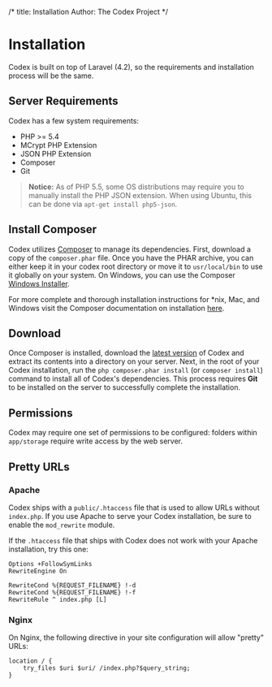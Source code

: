 /*
title:  Installation
Author: The Codex Project
*/

# Installation
Codex is built on top of Laravel (4.2), so the requirements and installation process will be the same.

## Server Requirements
Codex has a few system requirements:

- PHP >= 5.4
- MCrypt PHP Extension
- JSON PHP Extension
- Composer
- Git

> **Notice:** As of PHP 5.5, some OS distributions may require you to manually install the PHP JSON extension. When using Ubuntu, this can be done via `apt-get install php5-json`.

## Install Composer
Codex utilizes [Composer](http://getcomposer.org) to manage its dependencies. First, download a copy of the `composer.phar` file. Once you have the PHAR archive, you can either keep it in your codex root directory or move it to `usr/local/bin` to use it globally on your system. On Windows, you can use the Composer [Windows Installer](https://getcomposer.org/Composer-Setup.exe).

For more complete and thorough installation instructions for *nix, Mac, and Windows visit the Composer documentation on installation [here](https://getcomposer.org/doc/00-intro.md#system-requirements).

## Download
Once Composer is installed, download the [latest version](https://github.com/caffeinated/codex/archive/master.zip) of Codex and extract its contents into a directory on your server. Next, in the root of your Codex installation, run the `php composer.phar install` (or `composer install`) command to install all of Codex's dependencies. This process requires **Git** to be installed on the server to successfully complete the installation.

## Permissions
Codex may require one set of permissions to be configured: folders within `app/storage` require write access by the web server.

## Pretty URLs

### Apache
Codex ships with a `public/.htaccess` file that is used to allow URLs without `index.php`. If you use Apache to serve your Codex installation, be sure to enable the `mod_rewrite` module.

If the `.htaccess` file that ships with Codex does not work with your Apache installation, try this one:

```
Options +FollowSymLinks
RewriteEngine On

RewriteCond %{REQUEST_FILENAME} !-d
RewriteCond %{REQUEST_FILENAME} !-f
RewriteRule ^ index.php [L]
```

### Nginx
On Nginx, the following directive in your site configuration will allow "pretty" URLs:

```
location / {
    try_files $uri $uri/ /index.php?$query_string;
}
```